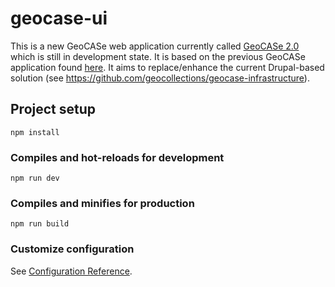 # geocase-ui
This is a new GeoCASe web application currently called [GeoCASe 2.0](https://geocase.eu) which is still in development state. 
It is based on the previous GeoCASe application found [here](http://old.geocase.eu). It aims to replace/enhance the current Drupal-based solution (see https://github.com/geocollections/geocase-infrastructure).

## Project setup
```
npm install
```

### Compiles and hot-reloads for development
```
npm run dev
```

### Compiles and minifies for production
```
npm run build
```

### Customize configuration
See [Configuration Reference](https://cli.vuejs.org/config/).
